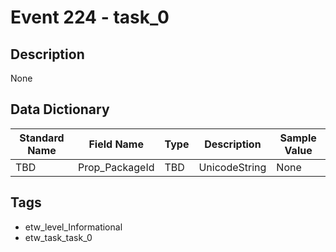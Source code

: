 # Event 224 - task_0

## Description
None

## Data Dictionary
|Standard Name|Field Name|Type|Description|Sample Value|
|---|---|---|---|---|
|TBD|Prop_PackageId|TBD|UnicodeString|None|None|

## Tags
* etw_level_Informational
* etw_task_task_0